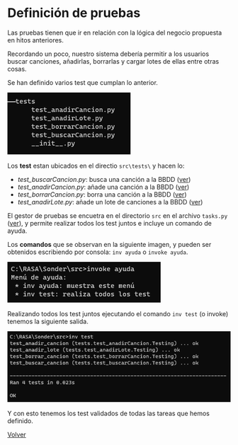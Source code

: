# Definición de pruebas

Las pruebas tienen que ir en relación con la lógica del negocio propuesta en hitos anteriores.

Recordando un poco, nuestro sistema debería permitir a  los usuarios buscar canciones, añadirlas, borrarlas y cargar lotes de ellas entre otras cosas.

Se han definido varios test que cumplan lo anterior.

![tree dir](img/tree_dir.png)

Los **test** estan ubicados en el directio ``src\tests\`` y hacen lo:
- *test_buscarCancion.py*: busca una canción a la BBDD ([ver](../../src/tests/test_buscarCancion.py))
- *test_anadirCancion.py*: añade una canción a la BBDD ([ver](../../src/tests/test_anadirLote.py))
- *test_borrarCancion.py*: borra una canción a la BBDD ([ver](../../src/tests/test_borrarCancion.py))
- *test_anadirLote.py*: añade un lote de canciones a la BBDD ([ver](../../src/tests/test_anadirLote.py))

El gestor de pruebas se encuetra en el directorio ``src`` en el archivo ``tasks.py`` ([ver](../../src/tasks.py)), y permite realizar todos los test juntos e incluye un comando de ayuda.

Los **comandos** que se observan en la siguiente imagen, y pueden ser obtenidos escribiendo por consola: ``inv ayuda`` o ``invoke ayuda``.

![inv help](img/inv%20help.png)

Realizando todos los test juntos ejecutando el comando ``inv test`` (o invoke) tenemos la siguiente salida.

![inv help](img/inv%20test%20all.png)

Y con esto tenemos los test validados de todas las tareas que hemos definido.

[Volver](README.md)